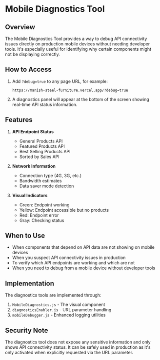 # Mobile Diagnostics Tool

## Overview

The Mobile Diagnostics Tool provides a way to debug API connectivity issues directly on production mobile devices without needing developer tools. It's especially useful for identifying why certain components might not be displaying correctly.

## How to Access

1. Add `?debug=true` to any page URL, for example:
   ```
   https://manish-steel-furniture.vercel.app/?debug=true
   ```

2. A diagnostics panel will appear at the bottom of the screen showing real-time API status information.

## Features

1. **API Endpoint Status**
   - General Products API
   - Featured Products API
   - Best Selling Products API
   - Sorted by Sales API

2. **Network Information**
   - Connection type (4G, 3G, etc.)
   - Bandwidth estimates
   - Data saver mode detection

3. **Visual Indicators**
   - Green: Endpoint working
   - Yellow: Endpoint accessible but no products
   - Red: Endpoint error
   - Gray: Checking status

## When to Use

- When components that depend on API data are not showing on mobile devices
- When you suspect API connectivity issues in production
- To verify which API endpoints are working and which are not
- When you need to debug from a mobile device without developer tools

## Implementation

The diagnostics tools are implemented through:
1. `MobileDiagnostics.js` - The visual component
2. `diagnosticsEnabler.js` - URL parameter handling
3. `mobileDebugger.js` - Enhanced logging utilities

## Security Note

The diagnostics tool does not expose any sensitive information and only shows API connectivity status. It can be safely used in production as it's only activated when explicitly requested via the URL parameter.
